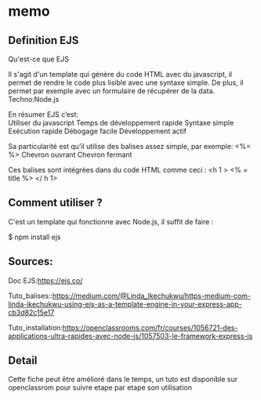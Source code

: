 # memo

## Definition EJS
Qu'est-ce que EJS

Il s'agit d'un template qui génère du code HTML avec du javascript, il permet de rendre le code plus lisible avec une syntaxe simple. De plus, il permet par exemple avec un formulaire de récupérer de la data.
Techno:Node.js

En résumer EJS c’est:</br>
Utiliser du javascript 
Temps de développement rapide
Syntaxe simple
Exécution rapide
Débogage facile
Développement actif

Sa particularité est qu’il utilise des balises assez simple, par exemple:
<%=  			%>
Chevron ouvrant		Chevron fermant

Ces balises sont intégrées dans du code HTML comme ceci :
<h 1 > <% = title %> </ h 1>

## Comment utiliser ?
C'est un template qui fonctionne avec Node.js, il suffit de faire :
 
$ npm install ejs

## Sources:
Doc EJS:https://ejs.co/

Tuto_balises::https://medium.com/@Linda_Ikechukwu/https-medium-com-linda-ikechukwu-using-ejs-as-a-template-engine-in-your-express-app-cb3d82c15e17

Tuto_installation:https://openclassrooms.com/fr/courses/1056721-des-applications-ultra-rapides-avec-node-js/1057503-le-framework-express-js

## Detail
Cette fiche peut être amélioré dans le temps, un tuto est disponible sur openclassrom pour suivre etape par etape son utilisation
